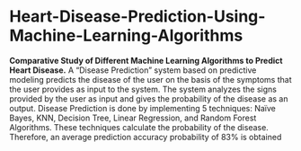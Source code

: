 # Heart-Disease-Prediction-Using-Machine-Learning-Algorithms
**Comparative Study of Different Machine Learning Algorithms to Predict Heart Disease.**
A “Disease Prediction” system based on predictive modeling predicts the disease of the user on the basis of the symptoms that the user provides as input to the system. The system analyzes the signs provided by the user as input and gives the probability of the disease as an output. Disease Prediction is done by implementing 5 techniques: Naïve Bayes, KNN, Decision Tree, Linear Regression, and Random Forest Algorithms. These techniques calculate the probability of the disease. Therefore, an average prediction accuracy probability of 83% is obtained
